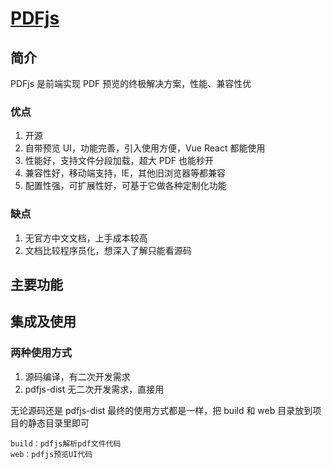 # [PDFjs](https://github.com/mozilla/pdf.js)

## 简介

PDFjs 是前端实现 PDF 预览的终极解决方案，性能、兼容性优

### 优点

1. 开源
2. 自带预览 UI，功能完善，引入使用方便，Vue React 都能使用
3. 性能好，支持文件分段加载，超大 PDF 也能秒开
4. 兼容性好，移动端支持，IE，其他旧浏览器等都兼容
5. 配置性强，可扩展性好，可基于它做各种定制化功能

### 缺点

1. 无官方中文文档，上手成本较高
2. 文档比较程序员化，想深入了解只能看源码

## 主要功能

## 集成及使用

### 两种使用方式

1. 源码编译，有二次开发需求
2. pdfjs-dist 无二次开发需求，直接用

无论源码还是 pdfjs-dist 最终的使用方式都是一样，把 build 和 web 目录放到项目的静态目录里即可

```
build：pdfjs解析pdf文件代码
web：pdfjs预览UI代码
```
